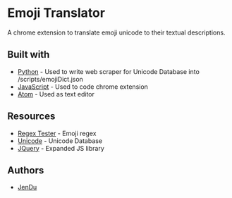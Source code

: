 # Emoji Translator
A chrome extension to translate emoji unicode to their textual descriptions.

## Built with
* [Python](https://www.python.org/) - Used to write web scraper for Unicode Database into /scripts/emojiDict.json
* [JavaScript](https://www.javascript.com/) - Used to code chrome extension
* [Atom](https://atom.io/) - Used as text editor

## Resources
* [Regex Tester](https://www.regextester.com/106421) - Emoji regex
* [Unicode](https://unicode.org/emoji/charts/full-emoji-list.html) - Unicode Database
* [JQuery](https://jquery.com/) - Expanded JS library
## Authors
* [JenDu](https://github.com/jendu)
